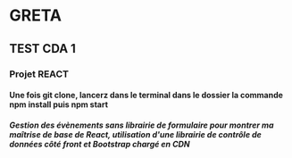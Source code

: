 # GRETA

## TEST CDA 1

### Projet REACT
#### Une fois git clone, lancerz dans le terminal dans le dossier la commande npm install puis npm start

##### Gestion des évènements sans librairie de formulaire pour montrer ma maîtrise de base de React, utilisation d'une librairie de contrôle de données côté front et  Bootstrap chargé en CDN 
